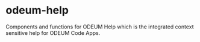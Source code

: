 # odeum-help

Components and functions for ODEUM Help which is the integrated context sensitive help for ODEUM Code Apps. 


